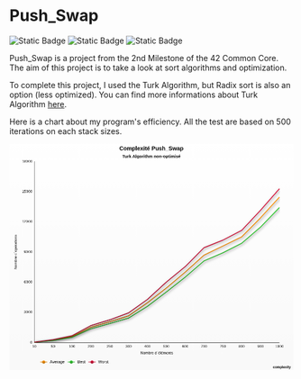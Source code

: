 # Push_Swap
![Static Badge](https://img.shields.io/badge/Grade-98-green) ![Static Badge](https://img.shields.io/badge/Bonus-No-red?style=flat)
 ![Static Badge](https://img.shields.io/badge/Language-C-blue?style=flat)

Push_Swap is a project from the 2nd Milestone of the 42 Common Core.
The aim of this project is to take a look at sort algorithms and optimization.

To complete this project, I used the Turk Algorithm, but Radix sort is also an option (less optimized).
You can find more informations about Turk Algorithm [here](https://pure-forest.medium.com/push-swap-turk-algorithm-explained-in-6-steps-4c6650a458c0).

Here is a chart about my program's efficiency. All the test are based on 500 iterations on each stack sizes.

![Chart](image.png)